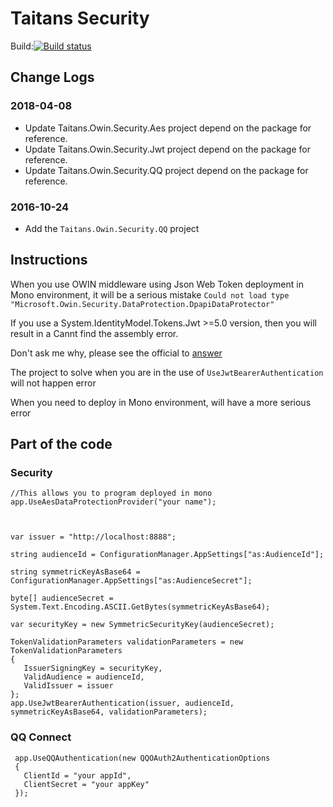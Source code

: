 Taitans Security
================

Build:[![Build status](https://ci.appveyor.com/api/projects/status/m46qdo22qbu62hbu/branch/master?svg=true)](https://ci.appveyor.com/project/xielongjiang/security/branch/master)

## Change Logs  

### 2018-04-08 

* Update Taitans.Owin.Security.Aes project depend on the package for reference. 
* Update Taitans.Owin.Security.Jwt project depend on the package for reference. 
* Update Taitans.Owin.Security.QQ project depend on the package for reference. 

### 2016-10-24 

* Add the `Taitans.Owin.Security.QQ` project 

## Instructions 

When you use OWIN middleware using Json Web Token deployment in Mono environment, it will be a serious mistake  `Could not load type "Microsoft.Owin.Security.DataProtection.DpapiDataProtector"`

If you use a System.IdentityModel.Tokens.Jwt >=5.0 version, then you will result in a Cannt find the assembly error.

Don't ask me why, please see the official to [answer](https://github.com/AzureAD/azure-activedirectory-identitymodel-extensions-for-dotnet/issues/512#issuecomment-252789324)

The project to solve when you are in the use of `UseJwtBearerAuthentication` will not happen error

When you need to deploy in Mono environment, will have a more serious error

## Part of the code

### Security

```net
//This allows you to program deployed in mono
app.UseAesDataProtectionProvider("your name"); 



var issuer = "http://localhost:8888";

string audienceId = ConfigurationManager.AppSettings["as:AudienceId"];

string symmetricKeyAsBase64 = ConfigurationManager.AppSettings["as:AudienceSecret"];

byte[] audienceSecret = System.Text.Encoding.ASCII.GetBytes(symmetricKeyAsBase64);

var securityKey = new SymmetricSecurityKey(audienceSecret);

TokenValidationParameters validationParameters = new TokenValidationParameters
{
   IssuerSigningKey = securityKey,
   ValidAudience = audienceId,
   ValidIssuer = issuer
};
app.UseJwtBearerAuthentication(issuer, audienceId, symmetricKeyAsBase64, validationParameters);
```

### QQ Connect

```net
 app.UseQQAuthentication(new QQOAuth2AuthenticationOptions
 {
   ClientId = "your appId",
   ClientSecret = "your appKey"
 });
```
